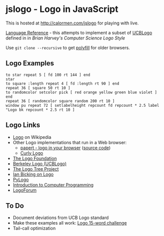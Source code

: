 jslogo - Logo in JavaScript
===========================

This is hosted at http://calormen.com/jslogo for playing with live.

[Language Reference](http://htmlpreview.github.com/?https://github.com/inexorabletash/jslogo/blob/master/language.htm) -
this attempts to implement a subset of [UCBLogo](http://www.cs.berkeley.edu/~bh/v2ch14/manual.html)
defined in in *Brian Harvey's Computer Science Logo Style*

Use `git clone --recursive` to get [polyfill](https://github.com/inexorabletash/polyfill) for older browsers.

Logo Examples
-------------
    to star repeat 5 [ fd 100 rt 144 ] end
    star
    to square :length repeat 4 [ fd :length rt 90 ] end
    repeat 36 [ square 50 rt 10 ]
    to randomcolor setcolor pick [ red orange yellow green blue violet ] end
    repeat 36 [ randomcolor square random 200 rt 10 ]
    window pu repeat 72 [ setlabelheight repcount fd repcount * 2.5 label "Logo bk repcount * 2.5 rt 10 ]

Logo Links
----------
* [Logo](http://en.wikipedia.org/wiki/Logo_%28programming_language%29) on Wikipedia
* Other Logo implementations that run in a Web browser:
  * [papert - logo in your browser](http://logo.twentygototen.org/) ([source code](https://code.google.com/p/papert/))
  * [Curly Logo](https://github.com/drj11/curlylogo)
* [The Logo Foundation](http://el.media.mit.edu/logo-foundation/)
* [Berkeley Logo (UCBLogo)](http://www.cs.berkeley.edu/~bh/logo.html)
* [The Logo Tree Project](http://elica.net/download/papers/LogoTreeProject.pdf)
* [Ian Bicking on Logo](http://blog.ianbicking.org/2007/10/19/logo/)
* [PyLogo](http://pylogo.sourceforge.net/)
* [Introduction to Computer Programming](http://www.bfoit.org/itp/itp.html)
* [LogoForum](http://groups.yahoo.com/group/LogoForum/)

To Do
-----
* Document deviations from UCB Logo standard
* Make these examples all work: [Logo 15-word challenge](http://www.mathcats.com/gallery/15wordcontest.html)
* Tail-call optimization
